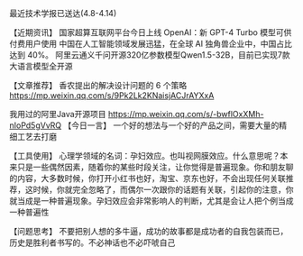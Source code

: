 最近技术学报已送达(4.8-4.14)

【近期资讯】
国家超算互联网平台今日上线
OpenAI：新 GPT-4 Turbo 模型可供付费用户使用
中国在人工智能领域发展迅猛，在全球 AI 独角兽企业中，中国占比达到 40%。
阿里云通义千问开源320亿参数模型Qwen1.5-32B，目前已实现7款大语言模型全开源

【文章推荐】
香农提出的解决设计问题的 6 个策略
https://mp.weixin.qq.com/s/9Pk2Lk2KNaisjACJrAYXxA

我用过的阿里Java开源项目
https://mp.weixin.qq.com/s/-bwflOxXMh-nIoPd5gVvRQ
【今日一言】
一个好的想法与一个好的产品之间，需要大量的精细工艺去打磨

【工具使用】
心理学领域的名词：孕妇效应。也叫视网膜效应。什么意思呢？本来只是一些偶然因素，随着你的某些时段关注，让你觉得是普遍现象。你和朋友聊的内容，大多数时候，你打开小红书也好，淘宝、京东也好，不会出现任何关联推荐，这时候，你就完全忽略了，而偶尔一次跟你的话题有关联，引起你的注意，你就当成是一种普遍现象。孕妇效应会非常影响人的判断，尤其是会让人把个例当成一种普遍性


【问题思考】
不要把别人想的多牛逼，成功的故事都是成功者的自我包装而已，历史是胜利者书写的。不必神话也不必吓唬自己